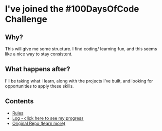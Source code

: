 # I've joined the #100DaysOfCode Challenge

## Why?
This will give me some structure. I find coding/ learning fun, and this seems like a nice way to stay consistent. 

## What happens after?
I'll be taking what I learn, along with the projects I've built, and looking for opportunities to apply these skills.

## Contents

* [Rules](rules.md)
* [Log - click here to see my progress](log.md)
* [Original Repo (learn more)](https://github.com/kallaway/100-days-of-code)
